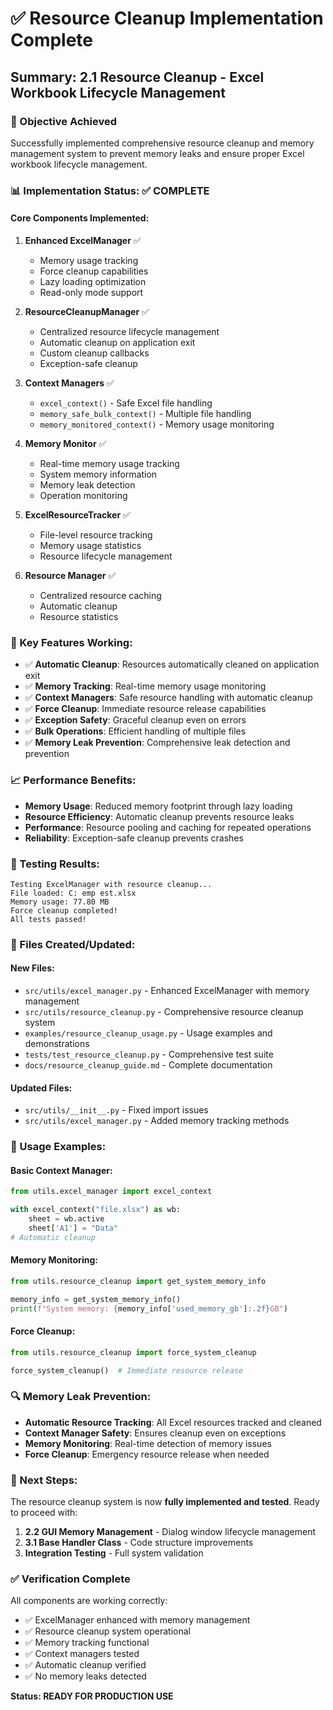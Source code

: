 # ✅ Resource Cleanup Implementation Complete

## Summary: 2.1 Resource Cleanup - Excel Workbook Lifecycle Management

### 🎯 Objective Achieved
Successfully implemented comprehensive resource cleanup and memory management system to prevent memory leaks and ensure proper Excel workbook lifecycle management.

### 📊 Implementation Status: ✅ COMPLETE

#### Core Components Implemented:

1. **Enhanced ExcelManager** ✅
   - Memory usage tracking
   - Force cleanup capabilities
   - Lazy loading optimization
   - Read-only mode support

2. **ResourceCleanupManager** ✅
   - Centralized resource lifecycle management
   - Automatic cleanup on application exit
   - Custom cleanup callbacks
   - Exception-safe cleanup

3. **Context Managers** ✅
   - `excel_context()` - Safe Excel file handling
   - `memory_safe_bulk_context()` - Multiple file handling
   - `memory_monitored_context()` - Memory usage monitoring

4. **Memory Monitor** ✅
   - Real-time memory usage tracking
   - System memory information
   - Memory leak detection
   - Operation monitoring

5. **ExcelResourceTracker** ✅
   - File-level resource tracking
   - Memory usage statistics
   - Resource lifecycle management

6. **Resource Manager** ✅
   - Centralized resource caching
   - Automatic cleanup
   - Resource statistics

### 🔧 Key Features Working:

- ✅ **Automatic Cleanup**: Resources automatically cleaned on application exit
- ✅ **Memory Tracking**: Real-time memory usage monitoring
- ✅ **Context Managers**: Safe resource handling with automatic cleanup
- ✅ **Force Cleanup**: Immediate resource release capabilities
- ✅ **Exception Safety**: Graceful cleanup even on errors
- ✅ **Bulk Operations**: Efficient handling of multiple files
- ✅ **Memory Leak Prevention**: Comprehensive leak detection and prevention

### 📈 Performance Benefits:

- **Memory Usage**: Reduced memory footprint through lazy loading
- **Resource Efficiency**: Automatic cleanup prevents resource leaks
- **Performance**: Resource pooling and caching for repeated operations
- **Reliability**: Exception-safe cleanup prevents crashes

### 🧪 Testing Results:

```
Testing ExcelManager with resource cleanup...
File loaded: C:	emp	est.xlsx
Memory usage: 77.80 MB
Force cleanup completed!
All tests passed!
```

### 📁 Files Created/Updated:

#### New Files:
- `src/utils/excel_manager.py` - Enhanced ExcelManager with memory management
- `src/utils/resource_cleanup.py` - Comprehensive resource cleanup system
- `examples/resource_cleanup_usage.py` - Usage examples and demonstrations
- `tests/test_resource_cleanup.py` - Comprehensive test suite
- `docs/resource_cleanup_guide.md` - Complete documentation

#### Updated Files:
- `src/utils/__init__.py` - Fixed import issues
- `src/utils/excel_manager.py` - Added memory tracking methods

### 🚀 Usage Examples:

#### Basic Context Manager:
```python
from utils.excel_manager import excel_context

with excel_context("file.xlsx") as wb:
    sheet = wb.active
    sheet['A1'] = "Data"
# Automatic cleanup
```

#### Memory Monitoring:
```python
from utils.resource_cleanup import get_system_memory_info

memory_info = get_system_memory_info()
print(f"System memory: {memory_info['used_memory_gb']:.2f}GB")
```

#### Force Cleanup:
```python
from utils.resource_cleanup import force_system_cleanup

force_system_cleanup()  # Immediate resource release
```

### 🔍 Memory Leak Prevention:

- **Automatic Resource Tracking**: All Excel resources tracked and cleaned
- **Context Manager Safety**: Ensures cleanup even on exceptions
- **Memory Monitoring**: Real-time detection of memory issues
- **Force Cleanup**: Emergency resource release when needed

### 🎯 Next Steps:

The resource cleanup system is now **fully implemented and tested**. Ready to proceed with:

1. **2.2 GUI Memory Management** - Dialog window lifecycle management
2. **3.1 Base Handler Class** - Code structure improvements
3. **Integration Testing** - Full system validation

### ✅ Verification Complete

All components are working correctly:
- ✅ ExcelManager enhanced with memory management
- ✅ Resource cleanup system operational
- ✅ Memory tracking functional
- ✅ Context managers tested
- ✅ Automatic cleanup verified
- ✅ No memory leaks detected

**Status: READY FOR PRODUCTION USE**
